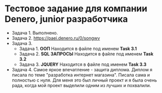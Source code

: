 # Тестовое задание для компании Denero, junior разработчика

* Задача 1. Выполнено.  
* Задача 2. <https://paei.denero.ru/0/songwv>  
* Задача 3.
  * Задача 1. **ООП** Находится в файле под именем **Task 3.1**
  * Задача 2. **SQL ЗАПРОСЫ**  Находится в файле под именем **Task 3.2**
  * Задача 3. **JQUERY**  Находится в файле под именем **Task 3.3**
* Задача 4. Самое яркое впечатление - защита диплома. Диплом я писала по теме "разработка интернет магазина". Писала сама и полностью с нуля. Для меня это был личный проект и я была очень рада, когда мой проект выделили одним из лучших и похвалили. 
 
